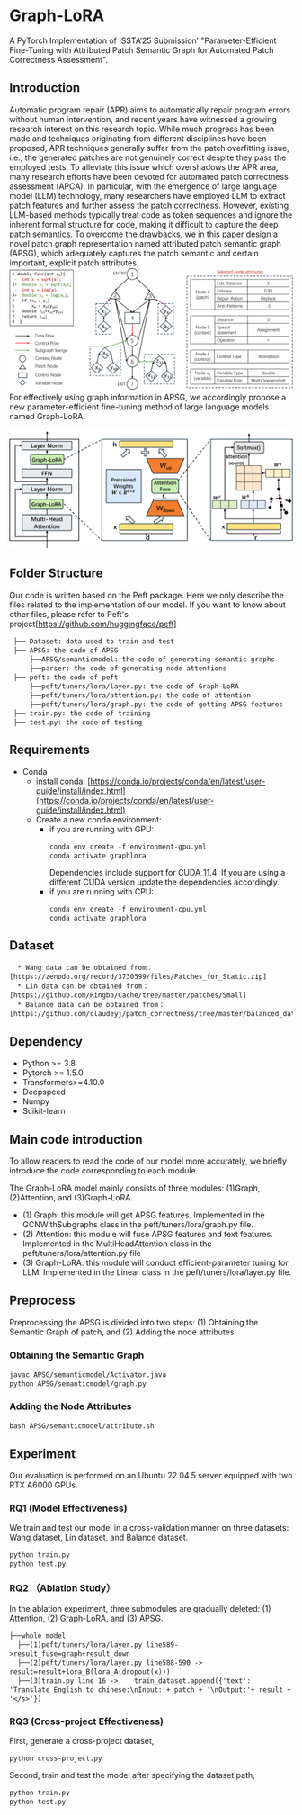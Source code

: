 # Graph-LoRA
A PyTorch Implementation of ISSTA‘25 Submission’ "Parameter-Efficient Fine-Tuning with Attributed Patch Semantic Graph for Automated Patch Correctness Assessment". 
## Introduction
Automatic program repair (APR) aims to automatically repair program errors without human intervention, and recent years have witnessed a growing research interest on this research topic. While much progress has been made and techniques originating from different disciplines have been proposed, APR techniques generally suffer from the patch overfitting issue, i.e., the generated patches are not genuinely correct despite they pass the employed tests. To alleviate this issue which overshadows the APR area, many research efforts have been devoted for automated patch correctness assessment (APCA). In particular, with the emergence of large language model (LLM) technology, many researchers have employed LLM to extract patch features and further assess the patch correctness. However, existing LLM-based methods typically treat code as token sequences and ignore the inherent formal structure for code, making it difficult to capture the deep patch semantics. To overcome the drawbacks, we in this paper design a novel patch graph representation named attributed patch semantic graph (APSG), which adequately captures the patch semantic and certain important, explicit patch attributes.![the structure of APSG.](APSG.png) For effectively using graph information in APSG, we accordingly propose a new parameter-efficient fine-tuning method of large language models named Graph-LoRA.

![the structure of Graph-LoRA.](Graph-LoRA.png)

## Folder Structure
Our code is written based on the Peft package. Here we only describe the files related to the implementation of our model. If you want to know about other files, please refer to Peft's project[https://github.com/huggingface/peft]
```
 ├── Dataset: data used to train and test
 ├── APSG: the code of APSG
     ├──APSG/semanticmodel: the code of generating semantic graphs
     ├──parser: the code of generating node attentions
 ├── peft: the code of peft
     ├──peft/tuners/lora/layer.py: the code of Graph-LoRA
     ├──peft/tuners/lora/attention.py: the code of attention
     ├──peft/tuners/lora/graph.py: the code of getting APSG features
 ├── train.py: the code of training
 ├── test.py: the code of testing
```
## Requirements
* Conda
  * install conda: [https://conda.io/projects/conda/en/latest/user-guide/install/index.html](https://conda.io/projects/conda/en/latest/user-guide/install/index.html)
  * Create a new conda environment:
      * if you are running with GPU: 
        ```
        conda env create -f environment-gpu.yml
        conda activate graphlora
        ```
        Dependencies include support for CUDA_11.4. If you are using a different CUDA version update the dependencies accordingly.
      * if you are running with CPU:   
        ```
        conda env create -f environment-cpu.yml
        conda activate graphlora
## Dataset
      * Wang data can be obtained from：[https://zenodo.org/record/3730599/files/Patches_for_Static.zip]
      * Lin data can be obtained from：[https://github.com/Ringbo/Cache/tree/master/patches/Small]
      * Balance data can be obtained from：[https://github.com/claudeyj/patch_correctness/tree/master/balanced_dataset]
## Dependency
* Python >= 3.8
* Pytorch >= 1.5.0
* Transformers>=4.10.0
* Deepspeed
* Numpy
* Scikit-learn
## Main code introduction
To allow readers to read the code of our model more accurately, we briefly introduce the code corresponding to each module.

The Graph-LoRA model mainly consists of three modules: (1)Graph, (2)Attention, and (3)Graph-LoRA.
* (1) Graph: this module will get APSG features. Implemented in the GCNWithSubgraphs class in the peft/tuners/lora/graph.py file.
* (2) Attention: this module will fuse APSG features and text features. Implemented in the MultiHeadAttention class in the peft/tuners/lora/attention.py file
* (3) Graph-LoRA: this module will conduct efficient-parameter tuning for LLM. Implemented in the Linear class in the peft/tuners/lora/layer.py file.
## Preprocess
Preprocessing the APSG is divided into two steps: (1) Obtaining the Semantic Graph of patch, and (2) Adding the node attributes.
### Obtaining the Semantic Graph
```
javac APSG/semanticmodel/Activator.java
python APSG/semanticmodel/graph.py
```
### Adding the Node Attributes
```
bash APSG/semanticmodel/attribute.sh
```
## Experiment
Our evaluation is performed on an Ubuntu 22.04.5 server equipped with two RTX A6000 GPUs.
### RQ1 (Model Effectiveness)
We train and test our model in a cross-validation manner on three datasets: Wang dataset, Lin dataset, and Balance dataset.
```
python train.py
python test.py
```
### RQ2 （Ablation Study）
In the ablation experiment, three submodules are gradually deleted: (1) Attention, (2) Graph-LoRA, and (3) APSG.
```
├──whole model
  ├──(1)peft/tuners/lora/layer.py line589->result_fuse=graph+result_down
  ├──(2)peft/tuners/lora/layer.py line588-590 -> result=result+lora_B(lora_A(dropout(x)))
  ├──(3)train.py line 16 ->    train_dataset.append({'text': 'Translate English to chinese:\nInput:'+ patch + '\nOutput:'+ result + '</s>'})
```
### RQ3 (Cross-project Effectiveness)
First, generate a cross-project dataset,
```
python cross-project.py
```
Second, train and test the model after specifying the dataset path, 
```
python train.py
python test.py
```
